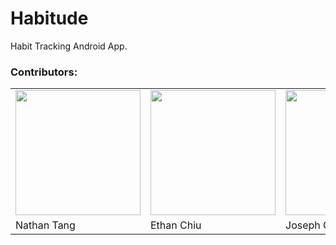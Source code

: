 # Habitude
Habit Tracking Android App.

### Contributors:
<table style="height:500px;">
  <tr>
    <td><a href="https://github.com/nathanlytang"/><img src="https://avatars.githubusercontent.com/u/16951261?v=4" width="200"></td>
    <td><a href="https://github.com/E-Chiu"/><img src="https://avatars.githubusercontent.com/u/31664636?v=4" width="200"></td>
    <td><a href="https://github.com/chaumont-arch"/><img src="https://avatars.githubusercontent.com/u/77306756?v=4" width="200"></td>
    <td><a href="https://github.com/JshengZ"/><img src="https://avatars.githubusercontent.com/u/78011404?v=4" width="200"></td>
    <td><a href="https://github.com/woshiyc123"/><img src="https://avatars.githubusercontent.com/u/60633684?v=4" width="200"></td>
    <td><a href="https://github.com/mengjuL991"/><img src="https://avatars.githubusercontent.com/u/25803833?v=4" width="200"></td>
  </tr>
  <tr>
    <td>Nathan Tang</td>
    <td>Ethan Chiu</td>
    <td>Joseph Chaumont</td>
    <td>Jingsheng Zhang</td>
    <td>Cheng Yao</td>
    <td>Mengju Liao</td>
  </tr>
</table>
